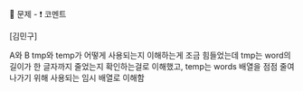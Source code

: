 :memo: 문제 -  :exclamation: 코멘트

[김민구]

A와 B 
tmp와 temp가 어떻게 사용되는지 이해하는게 조금 힘들었는데 tmp는 word의 길이가 한 글자까지 줄었는지 확인하는걸로 이해했고, temp는 words 배열을 점점 줄여나가기 위해 사용되는 임시 배열로 이해함
